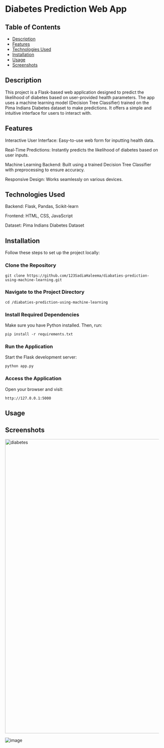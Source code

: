 #  Diabetes Prediction Web App
## Table of Contents
- [Description](#description)
- [Features](#features)
- [Technologies Used](#technologies-used)
- [Installation](#installation)
- [Usage](#usage)
- [Screenshots](#screenshots)

##  Description

This project is a Flask-based web application designed to predict the likelihood of diabetes based on user-provided health parameters. The app uses a machine learning model (Decision Tree Classifier) trained on the Pima Indians Diabetes dataset to make predictions. It offers a simple and intuitive interface for users to interact with.

##  Features

Interactive User Interface: Easy-to-use web form for inputting health data.

Real-Time Predictions: Instantly predicts the likelihood of diabetes based on user inputs.

Machine Learning Backend: Built using a trained Decision Tree Classifier with preprocessing to ensure accuracy.

Responsive Design: Works seamlessly on various devices.

##  Technologies Used

Backend: Flask, Pandas, Scikit-learn

Frontend: HTML, CSS, JavaScript

Dataset: Pima Indians Diabetes Dataset

##  Installation

Follow these steps to set up the project locally:

###  Clone the Repository

`git clone https://github.com/123SadiaHaleema/diabaties-prediction-using-machine-learning.git`

###  Navigate to the Project Directory

`cd /diabaties-prediction-using-machine-learning`

###  Install Required Dependencies
Make sure you have Python installed. Then, run:

`pip install -r requirements.txt`

###  Run the Application
Start the Flask development server:

`python app.py`

###  Access the Application
Open your browser and visit:

`http://127.0.0.1:5000`

##  Usage
##  Screenshots

<img width="960" alt="diabetes" src="https://github.com/user-attachments/assets/c390be29-51f0-483f-a95e-1155be7baf83" />

![image](https://github.com/user-attachments/assets/fd41732c-8946-41cf-af5a-e97a78edaf42)

